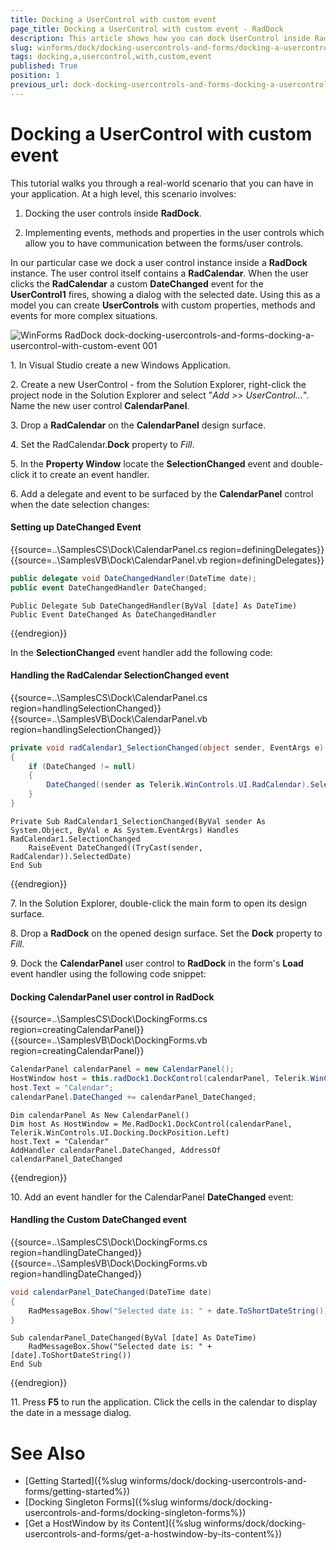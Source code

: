 ```yaml
---
title: Docking a UserControl with custom event
page_title: Docking a UserControl with custom event - RadDock
description: This article shows how you can dock UserControl inside RadDock.
slug: winforms/dock/docking-usercontrols-and-forms/docking-a-usercontrol-with-custom-event
tags: docking,a,usercontrol,with,custom,event
published: True
position: 1
previous_url: dock-docking-usercontrols-and-forms-docking-a-usercontrol-with-custom-event
---
```


# Docking a UserControl with custom event
 
This tutorial walks you through a real-world scenario that you can have in your application. At a high level, this scenario involves:

1. Docking the user controls inside **RadDock**.

1. Implementing events, methods and properties in the user controls which allow you to have communication between the forms/user controls.

In our particular case we dock a user control instance inside a __RadDock__ instance. The user control itself contains a __RadCalendar__. When the user clicks the __RadCalendar__ a custom __DateChanged__ event for the **UserControl1** fires, showing a dialog with the selected date. Using this as a model you can create **UserControls** with custom properties, methods and events for more complex situations.

![WinForms RadDock dock-docking-usercontrols-and-forms-docking-a-usercontrol-with-custom-event 001](images/dock-docking-usercontrols-and-forms-docking-a-usercontrol-with-custom-event001.png)
 
1\. In Visual Studio create a new Windows Application.

2\. Create a new UserControl - from the Solution Explorer, right-click the project node in the Solution Explorer and select "*Add >> UserControl...*". Name the new user control __CalendarPanel__.

3\. Drop a __RadCalendar__ on the __CalendarPanel__ design surface.

4\. Set the RadCalendar.__Dock__ property to *Fill*.

5\. In the **Property Window** locate the __SelectionChanged__ event and double-click it to create an event handler.

6\. Add a delegate and event to be surfaced by the **CalendarPanel** control when the date selection changes:
	
#### Setting up DateChanged Event 

{{source=..\SamplesCS\Dock\CalendarPanel.cs region=definingDelegates}} 
{{source=..\SamplesVB\Dock\CalendarPanel.vb region=definingDelegates}} 

````C#
public delegate void DateChangedHandler(DateTime date);
public event DateChangedHandler DateChanged;

````
````VB.NET
Public Delegate Sub DateChangedHandler(ByVal [date] As DateTime)
Public Event DateChanged As DateChangedHandler

````

{{endregion}} 

In the __SelectionChanged__ event handler add the following code:

#### Handling the RadCalendar SelectionChanged event 

{{source=..\SamplesCS\Dock\CalendarPanel.cs region=handlingSelectionChanged}} 
{{source=..\SamplesVB\Dock\CalendarPanel.vb region=handlingSelectionChanged}} 

````C#
private void radCalendar1_SelectionChanged(object sender, EventArgs e)
{
    if (DateChanged != null)
    {
        DateChanged((sender as Telerik.WinControls.UI.RadCalendar).SelectedDate);
    }
}

````
````VB.NET
Private Sub RadCalendar1_SelectionChanged(ByVal sender As System.Object, ByVal e As System.EventArgs) Handles RadCalendar1.SelectionChanged
    RaiseEvent DateChanged((TryCast(sender, RadCalendar)).SelectedDate)
End Sub

````

{{endregion}} 

7\. In the Solution Explorer, double-click the main form to open its design surface.  

8\. Drop a __RadDock__ on the opened design surface. Set the __Dock__ property to *Fill.*

9\. Dock the __CalendarPanel__ user control to __RadDock__ in the form's **Load** event handler using the following code snippet:
	
#### Docking CalendarPanel user control in RadDock 

{{source=..\SamplesCS\Dock\DockingForms.cs region=creatingCalendarPanel}} 
{{source=..\SamplesVB\Dock\DockingForms.vb region=creatingCalendarPanel}} 
	
````C#
CalendarPanel calendarPanel = new CalendarPanel();
HostWindow host = this.radDock1.DockControl(calendarPanel, Telerik.WinControls.UI.Docking.DockPosition.Left);
host.Text = "Calendar";
calendarPanel.DateChanged += calendarPanel_DateChanged;

````
````VB.NET
Dim calendarPanel As New CalendarPanel()
Dim host As HostWindow = Me.RadDock1.DockControl(calendarPanel, Telerik.WinControls.UI.Docking.DockPosition.Left)
host.Text = "Calendar"
AddHandler calendarPanel.DateChanged, AddressOf calendarPanel_DateChanged

````

{{endregion}} 
 
10\. Add an event handler for the CalendarPanel **DateChanged** event:
	
#### Handling the Custom DateChanged event 

{{source=..\SamplesCS\Dock\DockingForms.cs region=handlingDateChanged}} 
{{source=..\SamplesVB\Dock\DockingForms.vb region=handlingDateChanged}} 

````C#
void calendarPanel_DateChanged(DateTime date)
{
    RadMessageBox.Show("Selected date is: " + date.ToShortDateString());
}

````
````VB.NET
Sub calendarPanel_DateChanged(ByVal [date] As DateTime)
    RadMessageBox.Show("Selected date is: " + [date].ToShortDateString())
End Sub

````

{{endregion}} 
 
11\. Press __F5__ to run the application. Click the cells in the calendar to display the date in a message dialog. 

# See Also
* [Getting Started]({%slug winforms/dock/docking-usercontrols-and-forms/getting-started%})
* [Docking Singleton Forms]({%slug winforms/dock/docking-usercontrols-and-forms/docking-singleton-forms%})
* [Get a HostWindow by its Content]({%slug winforms/dock/docking-usercontrols-and-forms/get-a-hostwindow-by-its-content%}) 
